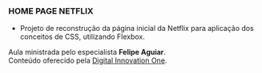 ### HOME PAGE NETFLIX



- Projeto de reconstrução da página inicial da Netflix para aplicação dos conceitos de CSS, utilizando Flexbox. 

  
Aula ministrada pelo especialista <strong>Felipe Aguiar</strong>.  
Conteúdo oferecido pela [Digital Innovation One](https://web.digitalinnovation.one).  


